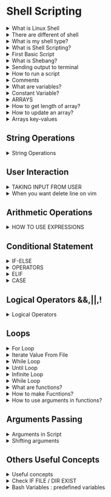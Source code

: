 # Shell Scripting

<details>
<summary>What is Linux Shell</summary>
A shell provide on environment to a user to execute commands and interact with kernel
</details>

<details>
<summary>There are different of shell </summary>
 showing all shell cmd: cat /etc/shells  
.bash
.sh
.ksh
.tsh
.fish
.zsh
</details>

<details>
<summary> What is my shell type? </summary>
you can check using 

```shell
echo $0

```

</details>

<details>
<summary> What is Shell Scripting? </summary>
1] Shell script consist of set of commands of perform a task. 
2] All the commands execute sequentially.
3]Same task like file manipulation, program executin, user interaction, automation of task etc can be done.
</details>

<details>
<summary> First Basic Script </summary>

```shell
#!/bin/bash
echo "hellow world!"

```


</details>

<details>
<summary>What is Shebang?</summary>
#!/bin/bash
</details>

<details>
<summary> Sending output to terminal </summary>

```shell
echo "Hellow world!"

```
</details>


<details>
<summary> How to run a script </summary>
1] Make sure script has execute permission rwx
2] Run using 
./script.sh
/path/script.sh
bash script.sh
3] ctrl+c to terminate
4] ctrl+z to stop
</details>

<details>
<summary> Comments </summary>

Using #
#This is comment

MUlti-line comment
<<commnet

Your comment here
comment

</details>


<details>
<summary> What are variables? </summary>
VAR_NAME = value
VAR_NAME = $(hostname)
echo $VAR_NAME
</details>

<details>
<summary> Constant Variable? </summary>
Once you defined a variable and don't wanna change it until end of the script.


```shell
readonly var_name="Hi"

```

</details>

<details>
<summary> ARRAYS </summary>

```shell
#How to define an array? # space separated value provide to array

myArray=(1 2 Hello "Hey man")

# How to get values from an array?

echo "${myArray[0]}"
echo "${myArray[1]}"

```

</details>

<details>
<summary> How to get length of array? </summary>

```shell
echo "${#myArray[*]}"

# How to get specific values?

echo "${myArray[*]:1}"
echo "${myArray[*]:1:2}"

```
</details>

<details>
<summary> How to update an array? </summary>
myArray +=( 5 6 8 )
</details>

<details>
<summary> Arrays key-values </summary>
declare -A myArray
myArray=( [name]=Paul [age]=20)
echo "${myArray[name]}"

</details>

## String Operations

<details>
<summary> String Operations </summary>

```shell
myVar = "Hello World!"
length=${#myVar}
upper=${X^^}
lower=${y,,}
replace=${myVar/world/Buddy}
slice=${myVar:6:11}

#when you use sclling first variable:where is start sliceing: how many characters after starting

```

</details>

## User Interaction

<details>
<summary> TAKING INPUT FROM USER </summary>

```shell
read <var_name>
read -p "Your name" NAME # you can direct provide message using this not need echo

```


</details>

<details>
<summary> When you want delete line on vim  </summary>
1] press Esc
2]go to your cursor you want delele line first character of this line
3] press dd (two time d press)
4] you can see this line was deleted
</details>

## Arithmetic Operations

<details>
<summary> HOW TO USE EXPRESSIONS </summary>

```shell
#using let command

let a++
let a=5*10

((a++))
((a=5*10))

```

</details>

## Conditional Statement

<details>
<summary> IF-ELSE </summary>


```shell
if[$marks -gt 40]
then
    echo "You are PASS"
else
    echo "You are FAIL"
fi

```

</details>

<details>
<summary> OPERATORS </summary>

<table>
  <tr>
    <th>OperatorName</th>
    <th>Symbol</th>
  </tr>
  <tr>
    <td>Equal</td>
    <td>-eq/==</td>
  </tr>
  <tr>
    <td>Greaterthanorequalto</td>
    <td>-ge</td>
  </tr>
  <tr>
    <td>Lessthanorequalto</td>
    <td>-le</td>
  </tr>
  <tr>
    <td>Not Equal</td>
    <td>-ne/!=</td>
  </tr>
  <tr>
    <td>Greater Than</td>
    <td>-gt</td>
  </tr>
  <tr>
    <td>Less Than</td>
    <td>-lt</td>
  </tr>
</table>

</details>


<details>
<summary> ELIF </summary>


```shell
if [ $marks -ge 80 ]
then 
     
     echo "First Division"
elif[ $marks -ge 60 ]
then 
    echo "Second Division"
else 
    echo "Fail"
fi
```


</details>


<details>
<summary> CASE </summary>

```shell
echo "Hey choose an option"
echo "a = To see the current date"
echo "b = list all the files in current dir"

read choice

case $choice in
    a) date;;
    b) ls;;
    *) echo "Non a valid input"
esac

```

</details>


## Logical Operators &&,||,!

<details>
<summary> Logical Operators </summary>

```shell
condition1 && condition2
if both conditions are true then true else false

```


```shell
condition1 || condition2

if any of the condition is true then true

```


```shell
condition1 && condition2 || condition3

Execute condition2 only when condition1 is true else execute condtion3

```


### when you can comparision two string to each order use '==' for equal check not use 'eq' this for only numberical


</details>

## Loops

<details>
<summary> For Loop </summary>

```shell
for i in 1 2 3 4 5
do 
      each "Number is $i"
done

# Other ways to write for loop

for j in Raju Sham Baburao

for p in {1..20}

```
</details>

<details>
<summary> Iterate Value From File </summary>

```shell
items ="/home/paul/file.txt"

for item in $(cat $items)
do 
echo $item
done
```

</details>

<details>
<summary> While Loop </summary>

```shell
count = 0
num = 10
while [ $count -le $num ]
do  
      echo "Number are $count"
      let count++
done

```

</details>

<details>
<summary> Until Loop </summary>

```shell
# until : jab tak ye condition false rahegi ya jab tak true nahi ho jati tab tak loop chalata rahega
a=10
until [ $a -eq 1 ]
do 
  echo $a
  a=`expr $a -1'
done

```

</details>

<details>
<summary> Infinite Loop </summary>


```shell
while true
do 
    echo "Hi"
    sleep 2s
done

```

</details>

<details>
<summary> While Loop </summary>

### To read content from a file

```shell

while read myVar
do 
      echo $myVar
done < file_name

```

### To read content from a csv file


```shell

while IFS="," read f1 f2 f3
do
    echo $f1
    echo $f2
    echo $f3
done < file_name.csv

```

</details>


<details>
<summary> What are functions? </summary>
1] Block of code which perform some task and run when it is called. <br>
2] Can be reuse many times in our program which lessen our lines of code. <br>
3] We can pass arguments to the method<br>
</details>

<details>
<summary> How to make Fucntions? </summary>

```shell
function myfun {
  echo "HI"
}

myFun(){
  echo "Hello"
}

----------------------------
To call the funcation

myfun

```

</details> 

<details>
<summary> How to use arguments in functions? </summary>


```shell
addition() {
  local num1=$1
  local num2=$2
  let sum=$num1+$num2
echo "Sum of $num1 and $num2 is $sum"
}
-------------
myfun 12 13
```

</details>

## Arguments Passing 

<details>
<summary> Arguments in Script </summary>

#myscript.sh arg1 arg2 <br>

How to access these arguments inside our script? <br>

To get no. of arguments: $#<br>
To display all arguments :@ <br>
To use or display a argument: $1 $2.. <br>

### for loop in argument


```shell
for arg in $@
do
    echo "Argument is $arg"
done


# you can allso pass wild card in argument during runtime
```

</details>

<details>
<summary> Shifting arguments </summary>
SHIFT

When we pass multiple arguments, we can shift.

A B C
shift
B C
</details>

## Others Useful Concepts

<details>
<summary> Useful concepts </summary>

### break - to stop loop 

### continue - to stop current iteration of loop and start next iteration

### sleep - to create delay between two executions ex: sleep 1s/1m
### exit - to stop script at a point 

### exit status $? - gives you status of previous command if that was successful

### basename - strip directory info and only give filename
### dirname - strip the filename and gives directory path
### realpath - gives you full path for a file
</details>


<details>
<summary> Check IF FILE / DIR EXIST </summary>

if [-d folder_name ] If folder exists
if [ !-d folder_name ] If folder not exists
if [ -f file_name ] if file exists
if [ ! -f file_name ] if file not exists
</details>

<details>
<summary> Bash Variables : predefined variables </summary>

RANDOM - A random integer between 0 and 32767 is generated

UID - User ID of the user logged in

</details>
